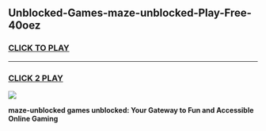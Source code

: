 
## Unblocked-Games-maze-unblocked-Play-Free-40oez
<h3>
<a href="https://premium76.site?title=maze-unblocked&ref=20M">CLICK TO PLAY</a></h3>
<hr>

<h3>
<a href="https://premium76.site?title=maze-unblocked&ref=20M">CLICK 2 PLAY</a>
  
</h3>

<a href="https://premium76.site?title=maze-unblocked&ref=19M"><img src="https://clearcache.store/games.png"></a>


**maze-unblocked games unblocked: Your Gateway to Fun and Accessible Online Gaming**
